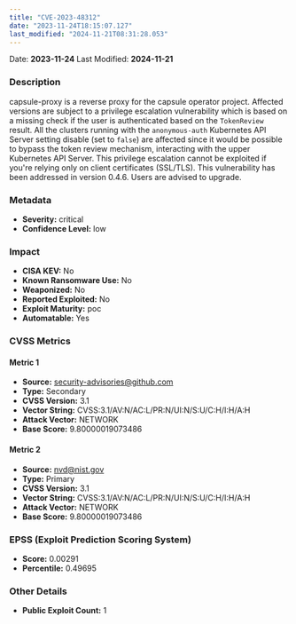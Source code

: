 ```yaml
---
title: "CVE-2023-48312"
date: "2023-11-24T18:15:07.127"
last_modified: "2024-11-21T08:31:28.053"
---
```


Date: **2023-11-24** Last Modified: **2024-11-21**

### Description  
capsule-proxy is a reverse proxy for the capsule operator project. Affected versions are subject to a privilege escalation vulnerability which is based on a missing check if the user is authenticated based on the `TokenReview` result. All the clusters running with the `anonymous-auth` Kubernetes API Server setting disable (set to `false`) are affected since it would be possible to bypass the token review mechanism, interacting with the upper Kubernetes API Server. This privilege escalation cannot be exploited if you're relying only on client certificates (SSL/TLS). This vulnerability has been addressed in version 0.4.6. Users are advised to upgrade.

### Metadata  
- **Severity:** critical
- **Confidence Level:** low

### Impact  
- **CISA KEV:** No
- **Known Ransomware Use:** No
- **Weaponized:** No
- **Reported Exploited:** No
- **Exploit Maturity:** poc
- **Automatable:** Yes

### CVSS Metrics  

#### Metric 1
- **Source:** security-advisories@github.com
- **Type:** Secondary
- **CVSS Version:** 3.1
- **Vector String:** CVSS:3.1/AV:N/AC:L/PR:N/UI:N/S:U/C:H/I:H/A:H
- **Attack Vector:** NETWORK
- **Base Score:** 9.80000019073486

#### Metric 2
- **Source:** nvd@nist.gov
- **Type:** Primary
- **CVSS Version:** 3.1
- **Vector String:** CVSS:3.1/AV:N/AC:L/PR:N/UI:N/S:U/C:H/I:H/A:H
- **Attack Vector:** NETWORK
- **Base Score:** 9.80000019073486


### EPSS (Exploit Prediction Scoring System)  
- **Score:** 0.00291
- **Percentile:** 0.49695

### Other Details  
- **Public Exploit Count:** 1
